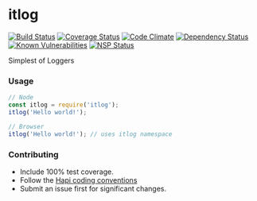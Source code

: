 itlog
=======

[![Build Status](https://travis-ci.org/genediazjr/itlog.svg?branch=master)](https://travis-ci.org/genediazjr/itlog)
[![Coverage Status](https://coveralls.io/repos/github/genediazjr/itlog/badge.svg?branch=master)](https://coveralls.io/github/genediazjr/itlog?branch=master)
[![Code Climate](https://codeclimate.com/github/genediazjr/itlog/badges/gpa.svg)](https://codeclimate.com/github/genediazjr/itlog)
[![Dependency Status](https://david-dm.org/genediazjr/itlog.svg)](https://david-dm.org/genediazjr/itlog)
[![Known Vulnerabilities](https://snyk.io/test/github/genediazjr/itlog/badge.svg)](https://snyk.io/test/github/genediazjr/itlog)
[![NSP Status](https://nodesecurity.io/orgs/genediazjr/projects/633aba2a-177b-49a6-bb4e-121136749642/badge)](https://nodesecurity.io/orgs/genediazjr/projects/633aba2a-177b-49a6-bb4e-121136749642)

Simplest of Loggers

### Usage

```js
// Node
const itlog = require('itlog');
itlog('Hello world!');
```

```js
// Browser
itlog('Hello world!'); // uses itlog namespace
```

### Contributing
* Include 100% test coverage.
* Follow the [Hapi coding conventions](http://hapijs.com/styleguide)
* Submit an issue first for significant changes.
